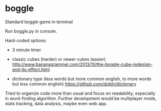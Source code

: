 # boggle
Standard boggle game in terminal

Run boggle.py in console.

Hard-coded options:
  - 3 minute timer

  - classic cubes (harder) or newer cubes (easier)
  http://www.bananagrammer.com/2013/10/the-boggle-cube-redesign-and-its-effect.html
  
  - dictionary type (less words but more common english, to more words but less common english)
  https://github.com/dolph/dictionary
 
Tried to organize code more than usual and focus on readability, especially in word-finding algorithm.
Further development would be multiplayer mode, stats tracking, data analysis, maybe even web app.
